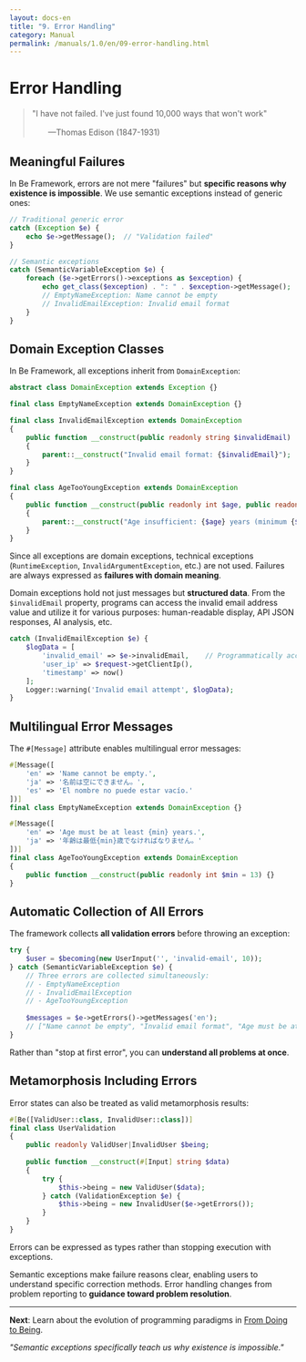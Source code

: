 ```yaml
---
layout: docs-en
title: "9. Error Handling"
category: Manual
permalink: /manuals/1.0/en/09-error-handling.html
---
```


# Error Handling

> "I have not failed. I've just found 10,000 ways that won't work"
>
> 　　—Thomas Edison (1847-1931)

## Meaningful Failures

In Be Framework, errors are not mere "failures" but **specific reasons why existence is impossible**. We use semantic exceptions instead of generic ones:

```php
// Traditional generic error
catch (Exception $e) {
    echo $e->getMessage();  // "Validation failed"
}

// Semantic exceptions
catch (SemanticVariableException $e) {
    foreach ($e->getErrors()->exceptions as $exception) {
        echo get_class($exception) . ": " . $exception->getMessage();
        // EmptyNameException: Name cannot be empty
        // InvalidEmailException: Invalid email format
    }
}
```

## Domain Exception Classes

In Be Framework, all exceptions inherit from `DomainException`:

```php
abstract class DomainException extends Exception {}

final class EmptyNameException extends DomainException {}

final class InvalidEmailException extends DomainException
{
    public function __construct(public readonly string $invalidEmail)
    {
        parent::__construct("Invalid email format: {$invalidEmail}");
    }
}

final class AgeTooYoungException extends DomainException
{
    public function __construct(public readonly int $age, public readonly int $min = 13)
    {
        parent::__construct("Age insufficient: {$age} years (minimum {$min} years)");
    }
}
```

Since all exceptions are domain exceptions, technical exceptions (`RuntimeException`, `InvalidArgumentException`, etc.) are not used. Failures are always expressed as **failures with domain meaning**.

Domain exceptions hold not just messages but **structured data**. From the `$invalidEmail` property, programs can access the invalid email address value and utilize it for various purposes: human-readable display, API JSON responses, AI analysis, etc.

```php
catch (InvalidEmailException $e) {
    $logData = [
        'invalid_email' => $e->invalidEmail,    // Programmatically accessible
        'user_ip' => $request->getClientIp(),
        'timestamp' => now()
    ];
    Logger::warning('Invalid email attempt', $logData);
}
```

## Multilingual Error Messages

The `#[Message]` attribute enables multilingual error messages:

```php
#[Message([
    'en' => 'Name cannot be empty.',
    'ja' => '名前は空にできません。',
    'es' => 'El nombre no puede estar vacío.'
])]
final class EmptyNameException extends DomainException {}

#[Message([
    'en' => 'Age must be at least {min} years.',
    'ja' => '年齢は最低{min}歳でなければなりません。'
])]
final class AgeTooYoungException extends DomainException
{
    public function __construct(public readonly int $min = 13) {}
}
```

## Automatic Collection of All Errors

The framework collects **all validation errors** before throwing an exception:

```php
try {
    $user = $becoming(new UserInput('', 'invalid-email', 10));
} catch (SemanticVariableException $e) {
    // Three errors are collected simultaneously:
    // - EmptyNameException
    // - InvalidEmailException  
    // - AgeTooYoungException
    
    $messages = $e->getErrors()->getMessages('en');
    // ["Name cannot be empty", "Invalid email format", "Age must be at least 13"]
}
```

Rather than "stop at first error", you can **understand all problems at once**.

## Metamorphosis Including Errors

Error states can also be treated as valid metamorphosis results:

```php
#[Be([ValidUser::class, InvalidUser::class])]
final class UserValidation
{
    public readonly ValidUser|InvalidUser $being;
    
    public function __construct(#[Input] string $data)
    {
        try {
            $this->being = new ValidUser($data);
        } catch (ValidationException $e) {
            $this->being = new InvalidUser($e->getErrors());
        }
    }
}
```

Errors can be expressed as types rather than stopping execution with exceptions.

Semantic exceptions make failure reasons clear, enabling users to understand specific correction methods. Error handling changes from problem reporting to **guidance toward problem resolution**.

---

**Next**: Learn about the evolution of programming paradigms in [From Doing to Being](10-from-doing-to-being-final.html).

*"Semantic exceptions specifically teach us why existence is impossible."*
